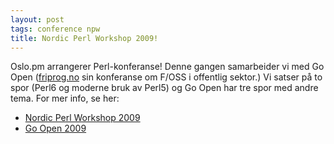 ```yaml
---
layout: post
tags: conference npw
title: Nordic Perl Workshop 2009!
---
```

<p>Oslo.pm arrangerer Perl-konferanse! Denne gangen samarbeider vi med Go Open (<a href="http://friprog.no/">friprog.no</a> sin konferanse om F/OSS i offentlig sektor.) Vi satser på to spor (Perl6 og moderne bruk av Perl5) og Go Open har tre spor med andre tema. For mer info, se her:</p>

<ul>
 <li><a href="http://www.perlworkshop.no/npw2009/">Nordic Perl Workshop 2009</a></li>
 <li><a href="http://goopen.no/">Go Open 2009</a></li>
</ul>
